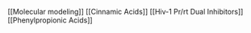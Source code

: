 [[Molecular modeling]]
[[Cinnamic Acids]]
[[Hiv-1 Pr/rt Dual Inhibitors]]
[[Phenylpropionic Acids]]
